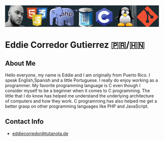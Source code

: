![banner](https://github.com/eddiecorredor/eddiecorredor/blob/main/banner.jpg)

# Eddie Corredor Gutierrez 🇵🇷/🇭🇳
## About Me
Hello everyone, my name is Eddie and I am originally from Puerto Rico. I speak English,Spanish and a little Portuguese. I really do enjoy working as a programmer. My favorite programming language is C even though I consider myself to be a beginner when it comes to C programming. The little that I do know has helped me understand the underlying architecture of computers and how they work. C programming has also helped me get a better grasp on other programming languages like PHP and JavaScript.
## Contact Info
- eddiecorredor@tutanota.de
